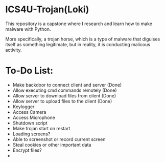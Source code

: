 # ICS4U-Trojan(Loki)

This repository is a capstone where I research and learn how to make malware with Python. 

More specifically, a trojan horse, which is a type of malware that diguises itself as something legitimate, but in reality, it is conducting malicous activity.


# To-Do List:

- Make backdoor to connect client and server (Done)
- Allow executing cmd commands remotely (Done)
- Allow server to download files from cilent (Done)
- Allow server to upload files to the client (Done)
- Keylogger
- Access Camera
- Access Microphone
- Shutdown script
- Make trojan start on restart
- Loading screens?
- Able to screenshot or record current screen
- Steal cookies or other important data
- Encrypt files?
- 